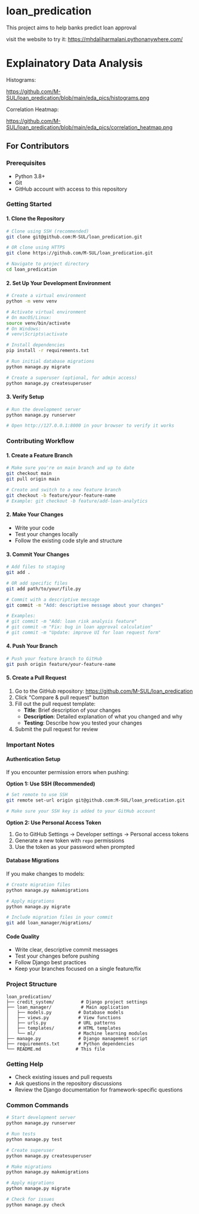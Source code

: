 # loan_predication
This project aims to help banks predict loan approval

visit the website to try it: https://mhdaliharmalani.pythonanywhere.com/


# Explainatory Data Analysis

Histograms:

https://github.com/M-SUL/loan_predication/blob/main/eda_pics/histograms.png


Correlation Heatmap:

https://github.com/M-SUL/loan_predication/blob/main/eda_pics/correlation_heatmap.png


## For Contributors

### Prerequisites
- Python 3.8+
- Git
- GitHub account with access to this repository

### Getting Started

#### 1. Clone the Repository
```bash
# Clone using SSH (recommended)
git clone git@github.com:M-SUL/loan_predication.git

# OR clone using HTTPS
git clone https://github.com/M-SUL/loan_predication.git

# Navigate to project directory
cd loan_predication
```

#### 2. Set Up Your Development Environment
```bash
# Create a virtual environment
python -m venv venv

# Activate virtual environment
# On macOS/Linux:
source venv/bin/activate
# On Windows:
# venv\Scripts\activate

# Install dependencies
pip install -r requirements.txt

# Run initial database migrations
python manage.py migrate

# Create a superuser (optional, for admin access)
python manage.py createsuperuser
```

#### 3. Verify Setup
```bash
# Run the development server
python manage.py runserver

# Open http://127.0.0.1:8000 in your browser to verify it works
```

### Contributing Workflow

#### 1. Create a Feature Branch
```bash
# Make sure you're on main branch and up to date
git checkout main
git pull origin main

# Create and switch to a new feature branch
git checkout -b feature/your-feature-name
# Example: git checkout -b feature/add-loan-analytics
```

#### 2. Make Your Changes
- Write your code
- Test your changes locally
- Follow the existing code style and structure

#### 3. Commit Your Changes
```bash
# Add files to staging
git add .

# OR add specific files
git add path/to/your/file.py

# Commit with a descriptive message
git commit -m "Add: descriptive message about your changes"

# Examples:
# git commit -m "Add: loan risk analysis feature"
# git commit -m "Fix: bug in loan approval calculation"
# git commit -m "Update: improve UI for loan request form"
```

#### 4. Push Your Branch
```bash
# Push your feature branch to GitHub
git push origin feature/your-feature-name
```

#### 5. Create a Pull Request
1. Go to the GitHub repository: https://github.com/M-SUL/loan_predication
2. Click "Compare & pull request" button
3. Fill out the pull request template:
   - **Title**: Brief description of your changes
   - **Description**: Detailed explanation of what you changed and why
   - **Testing**: Describe how you tested your changes
4. Submit the pull request for review

### Important Notes

#### Authentication Setup
If you encounter permission errors when pushing:

**Option 1: Use SSH (Recommended)**
```bash
# Set remote to use SSH
git remote set-url origin git@github.com:M-SUL/loan_predication.git

# Make sure your SSH key is added to your GitHub account
```

**Option 2: Use Personal Access Token**
1. Go to GitHub Settings → Developer settings → Personal access tokens
2. Generate a new token with `repo` permissions
3. Use the token as your password when prompted

#### Database Migrations
If you make changes to models:
```bash
# Create migration files
python manage.py makemigrations

# Apply migrations
python manage.py migrate

# Include migration files in your commit
git add loan_manager/migrations/
```

#### Code Quality
- Write clear, descriptive commit messages
- Test your changes before pushing
- Follow Django best practices
- Keep your branches focused on a single feature/fix

### Project Structure
```
loan_predication/
├── credit_system/          # Django project settings
├── loan_manager/           # Main application
│   ├── models.py          # Database models
│   ├── views.py           # View functions
│   ├── urls.py            # URL patterns
│   ├── templates/         # HTML templates
│   └── ml/                # Machine learning modules
├── manage.py              # Django management script
├── requirements.txt       # Python dependencies
└── README.md             # This file
```

### Getting Help
- Check existing issues and pull requests
- Ask questions in the repository discussions
- Review the Django documentation for framework-specific questions

### Common Commands
```bash
# Start development server
python manage.py runserver

# Run tests
python manage.py test

# Create superuser
python manage.py createsuperuser

# Make migrations
python manage.py makemigrations

# Apply migrations
python manage.py migrate

# Check for issues
python manage.py check
```
